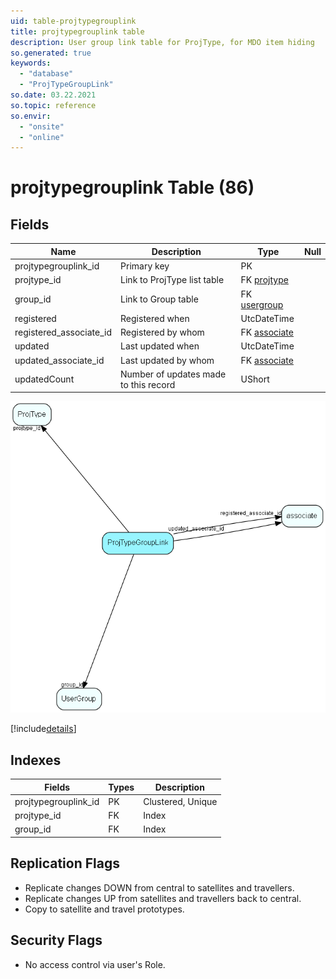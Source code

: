 ```yaml
---
uid: table-projtypegrouplink
title: projtypegrouplink table
description: User group link table for ProjType, for MDO item hiding
so.generated: true
keywords:
  - "database"
  - "ProjTypeGroupLink"
so.date: 03.22.2021
so.topic: reference
so.envir:
  - "onsite"
  - "online"
---
```


# projtypegrouplink Table (86)

## Fields

| Name | Description | Type | Null |
|------|-------------|------|:----:|
|projtypegrouplink\_id|Primary key|PK| |
|projtype\_id|Link to ProjType list table|FK [projtype](projtype.md)| |
|group\_id|Link to Group table|FK [usergroup](usergroup.md)| |
|registered|Registered when|UtcDateTime| |
|registered\_associate\_id|Registered by whom|FK [associate](associate.md)| |
|updated|Last updated when|UtcDateTime| |
|updated\_associate\_id|Last updated by whom|FK [associate](associate.md)| |
|updatedCount|Number of updates made to this record|UShort| |


![ProjTypeGroupLink table relationship diagram](./media/ProjTypeGroupLink.png)

[!include[details](./includes/ProjTypeGroupLink.md)]

## Indexes

| Fields | Types | Description |
|--------|-------|-------------|
|projtypegrouplink\_id |PK |Clustered, Unique |
|projtype\_id |FK |Index |
|group\_id |FK |Index |

## Replication Flags

* Replicate changes DOWN from central to satellites and travellers.
* Replicate changes UP from satellites and travellers back to central.
* Copy to satellite and travel prototypes.

## Security Flags

* No access control via user's Role.

